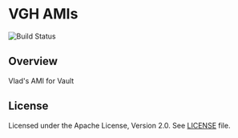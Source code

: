 # VGH AMIs

![Build Status](https://github.com/vghn/amis/workflows/CI/badge.svg)

## Overview

Vlad's AMI for Vault

## License

Licensed under the Apache License, Version 2.0.
See [LICENSE](LICENSE) file.
